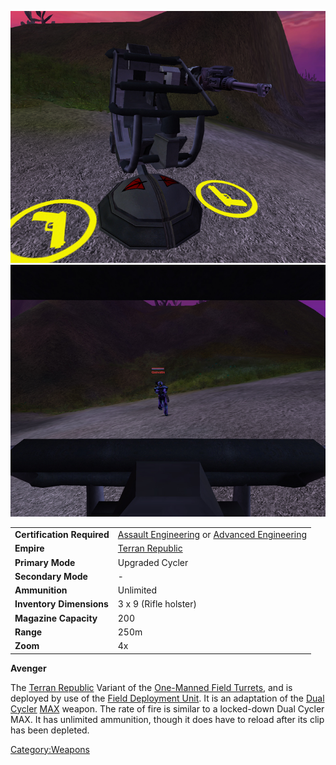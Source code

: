 ![](images/Avenger.jpg "fig:Avenger.jpg")
![](images/AvengerInside.jpg "fig:AvengerInside.jpg")

|                            |                                                                                                                        |
| -------------------------- | ---------------------------------------------------------------------------------------------------------------------- |
| **Certification Required** | [Assault Engineering](Assault_Engineering.md "wikilink") or [Advanced Engineering](Advanced_Engineering.md "wikilink") |
| **Empire**                 | [Terran Republic](Terran_Republic.md "wikilink")                                                                       |
| **Primary Mode**           | Upgraded Cycler                                                                                                        |
| **Secondary Mode**         | \-                                                                                                                     |
| **Ammunition**             | Unlimited                                                                                                              |
| **Inventory Dimensions**   | 3 x 9 (Rifle holster)                                                                                                  |
| **Magazine Capacity**      | 200                                                                                                                    |
| **Range**                  | 250m                                                                                                                   |
| **Zoom**                   | 4x                                                                                                                     |

**Avenger**

The [Terran Republic](Terran_Republic.md "wikilink") Variant of the
[One-Manned Field Turrets](One.$1.md "wikilink"), and is
deployed by use of the [Field Deployment
Unit](Field_Deployment_Unit.md "wikilink"). It is an adaptation of the
[Dual Cycler](Dual_Cycler.md "wikilink") [MAX](MAX.md "wikilink") weapon. The
rate of fire is similar to a locked-down Dual Cycler MAX. It has
unlimited ammunition, though it does have to reload after its clip has
been depleted.

[Category:Weapons](Category:Weapons.md "wikilink")
